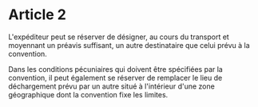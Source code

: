 # Article 2

L'expéditeur peut se réserver de désigner, au cours du transport et moyennant un préavis suffisant, un autre destinataire que celui prévu à la convention.

Dans les conditions pécuniaires qui doivent être spécifiées par la convention, il peut également se réserver de remplacer le lieu de déchargement prévu par un autre situé à l'intérieur d'une zone géographique dont la convention fixe les limites.

